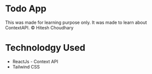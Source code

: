 # Todo App
This was made for learning purpose only. It was made to learn about ContextAPI. &copy; Hitesh Choudhary
# Technolodgy Used 
- ReactJs - Context API
- Tailwind CSS

